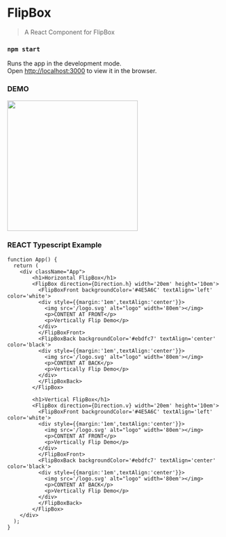 # FlipBox
> A React Component for FlipBox

### `npm start`

Runs the app in the development mode.\
Open [http://localhost:3000](http://localhost:3000) to view it in the browser.


### DEMO
<img src="https://github.com/jacksonCV1114/flip-box/blob/master/demo.gif" width="300"/>


### REACT Typescript Example
```
function App() {
  return (
    <div className="App">
        <h1>Horizontal FlipBox</h1>
        <FlipBox direction={Direction.h} width='20em' height='10em'>
          <FlipBoxFront backgroundColor='#4E5A6C' textAlign='left' color='white'>
          <div style={{margin:'1em',textAlign:'center'}}>
            <img src='/logo.svg' alt="logo" width='80em'></img>
            <p>CONTENT AT FRONT</p>
            <p>Vertically Flip Demo</p>
          </div>
          </FlipBoxFront>
          <FlipBoxBack backgroundColor='#ebdfc7' textAlign='center' color='black'>
          <div style={{margin:'1em',textAlign:'center'}}>
            <img src='/logo.svg' alt="logo" width='80em'></img>
            <p>CONTENT AT BACK</p>
            <p>Vertically Flip Demo</p>
          </div>
          </FlipBoxBack>
        </FlipBox>
        
        <h1>Vertical FlipBox</h1>
        <FlipBox direction={Direction.v} width='20em' height='10em'>
          <FlipBoxFront backgroundColor='#4E5A6C' textAlign='left' color='white'>
          <div style={{margin:'1em',textAlign:'center'}}>
            <img src='/logo.svg' alt="logo" width='80em'></img>
            <p>CONTENT AT FRONT</p>
            <p>Vertically Flip Demo</p>
          </div>
          </FlipBoxFront>
          <FlipBoxBack backgroundColor='#ebdfc7' textAlign='center' color='black'>
          <div style={{margin:'1em',textAlign:'center'}}>
            <img src='/logo.svg' alt="logo" width='80em'></img>
            <p>CONTENT AT BACK</p>
            <p>Vertically Flip Demo</p>
          </div>
          </FlipBoxBack>
        </FlipBox>
    </div>
  );
}

```